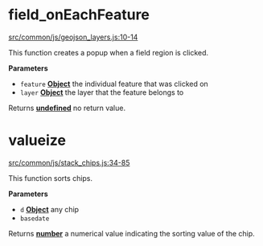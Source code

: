 # field_onEachFeature

[src/common/js/geojson_layers.js:10-14](https://github.com/royhobbstn/CO_Grants/blob/d10c321e6c7e8689b259f0f63eed8d46b74fe102/src/common/js/geojson_layers.js#L10-L14 "Source code on GitHub")

This function creates a popup when a field region is clicked.

**Parameters**

-   `feature` **[Object](https://developer.mozilla.org/en-US/docs/Web/JavaScript/Reference/Global_Objects/Object)** the individual feature that was clicked on
-   `layer` **[Object](https://developer.mozilla.org/en-US/docs/Web/JavaScript/Reference/Global_Objects/Object)** the layer that the feature belongs to

Returns **[undefined](https://developer.mozilla.org/en-US/docs/Web/JavaScript/Reference/Global_Objects/undefined)** no return value.

# valueize

[src/common/js/stack_chips.js:34-85](https://github.com/royhobbstn/CO_Grants/blob/d10c321e6c7e8689b259f0f63eed8d46b74fe102/src/common/js/stack_chips.js#L34-L85 "Source code on GitHub")

This function sorts chips.

**Parameters**

-   `d` **[Object](https://developer.mozilla.org/en-US/docs/Web/JavaScript/Reference/Global_Objects/Object)** any chip
-   `basedate`  

Returns **[number](https://developer.mozilla.org/en-US/docs/Web/JavaScript/Reference/Global_Objects/Number)** a numerical value indicating the sorting value of the chip.
